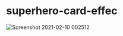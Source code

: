 # superhero-card-effec

![Screenshot 2021-02-10 002512](https://user-images.githubusercontent.com/48369328/107413817-65cb5900-6b3b-11eb-84a1-9386b5c98e2a.png)
